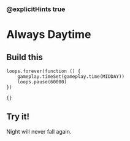 ### @explicitHints true

# Always Daytime

## Build this

```blocks
loops.forever(function () {
    gameplay.timeSet(gameplay.time(MIDDAY))
    loops.pause(60000)
})
```

```template
{}
```

## Try it!

Night will never fall again.